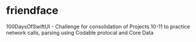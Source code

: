 # friendface
100DaysOfSwiftUI - Challenge for consolidation of Projects 10-11 to practice network calls, parsing using Codable protocal and Core Data
